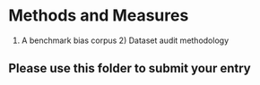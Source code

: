 # Methods and Measures

1) A benchmark bias corpus 2) Dataset audit methodology

## Please use this folder to submit your entry 
